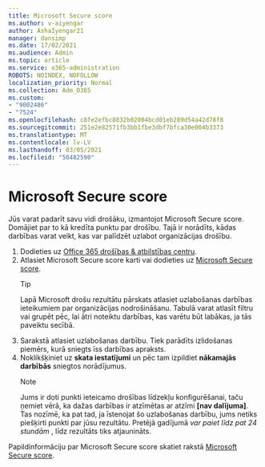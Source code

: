 ```yaml
---
title: Microsoft Secure score
ms.author: v-aiyengar
author: AshaIyengar21
manager: dansimp
ms.date: 17/02/2021
ms.audience: Admin
ms.topic: article
ms.service: o365-administration
ROBOTS: NOINDEX, NOFOLLOW
localization_priority: Normal
ms.collection: Adm_O365
ms.custom:
- "9002486"
- "7524"
ms.openlocfilehash: c8fe2efbc8832b02004bcd01eb289d54a42d78f8
ms.sourcegitcommit: 251e2e82571fb3bb1fbe3dbf7bfca30e004b3373
ms.translationtype: MT
ms.contentlocale: lv-LV
ms.lasthandoff: 03/05/2021
ms.locfileid: "50482590"
---
```

# <a name="microsoft-secure-score"></a>Microsoft Secure score

Jūs varat padarīt savu vidi drošāku, izmantojot Microsoft Secure score. Domājiet par to kā kredīta punktu par drošību. Tajā ir norādīts, kādas darbības varat veikt, kas var palīdzēt uzlabot organizācijas drošību.

1. Dodieties uz [Office 365 drošības & atbilstības centru](https://go.microsoft.com/fwlink/p/?linkid=2077143).
1. Atlasiet Microsoft Secure score karti vai dodieties uz [Microsoft Secure score](https://go.microsoft.com/fwlink/?linkid=2099589).
    > [!TIP]
    >  Lapā Microsoft drošu rezultātu pārskats atlasiet uzlabošanas darbības ieteikumiem par organizācijas nodrošināšanu. Tabulā varat atlasīt filtru vai grupēt pēc, lai ātri noteiktu darbības, kas varētu būt labākas, ja tās paveiktu secībā.
1. Sarakstā atlasiet uzlabošanas darbību. Tiek parādīts izlidošanas piemērs, kurā sniegts īss darbības apraksts.
1. Noklikšķiniet uz **skata iestatījumi** un pēc tam izpildiet **nākamajās darbībās** sniegtos norādījumus.
    > [!NOTE]
    > Jums ir doti punkti ieteicamo drošības līdzekļu konfigurēšanai, taču ņemiet vērā, ka dažas darbības ir atzīmētas ar atzīmi **[nav dalījuma]**. Tas nozīmē, ka pat tad, ja īstenojat šo uzlabošanas darbību, jums netiks piešķirti punkti par jūsu rezultātu. Pretējā gadījumā *var paiet līdz pat 24 stundām* , līdz rezultāts tiks atjaunināts.

Papildinformāciju par Microsoft Secure score skatiet rakstā [Microsoft Secure score](https://go.microsoft.com/fwlink/?linkid=2103077).